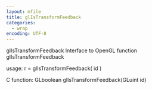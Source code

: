 ```yaml
---
layout: mfile
title: glIsTransformFeedback
categories:
  - wrap
encoding: UTF-8
---
```


glIsTransformFeedback  Interface to OpenGL function glIsTransformFeedback

usage:  r = glIsTransformFeedback( id )

C function:  GLboolean glIsTransformFeedback(GLuint id)